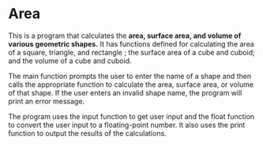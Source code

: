 # Area
This is a program that calculates the <b> area, surface area, and volume of various geometric shapes.</b> It has functions defined for calculating the area of a square, triangle, and rectangle </b>; the surface area of a cube and cuboid; and the volume of a cube and cuboid.

The main function prompts the user to enter the name of a shape and then calls the appropriate function to calculate the area, surface area, or volume of that shape. If the user enters an invalid shape name, the program will print an error message.

The program uses the input function to get user input and the float function to convert the user input to a floating-point number. It also uses the print function to output the results of the calculations.
